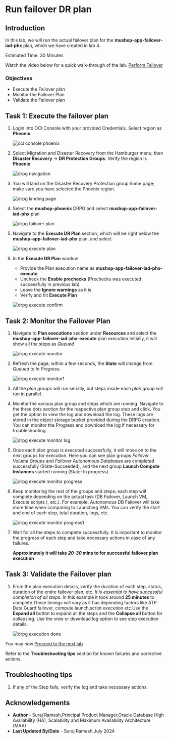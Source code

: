 # Run failover DR plan

## Introduction

In this lab, we will run the actual failover plan for the **mushop-app-failover-iad-phx** plan, which we have created in lab 4. 

Estimated Time: 30 Minutes

Watch the video below for a quick walk-through of the lab.
[Perform Failover](videohub:)

### Objectives

- Execute the Failover plan
- Monitor the Failover Plan
- Validate the Failover plan

## Task 1: Execute the failover plan

1.  Login into OCI Console with your provided Credentials. Select region as **Pheonix**.

    ![oci console phoenix](./images/phoenix-region-new.png)

2.  Select Migration and Disaster Recovery from the Hamburger menu, then **Disaster Recovery** -> **DR Protection Groups**. Verify the region is **Phoenix**

    ![drpg navigation](./images/phoenix-drpgpage-new.png)

3.  You will land on the Disaster Recovery Protection group home page; make sure you have selected the Phoenix region.

    ![drpg landing page](./images/drpg-status-phoenix-new.png)

4.  Select the **mushop-phoenix** DRPG and select **mushop-app-failover-iad-phx** plan

    ![drpg failover plan](./images/phoenix-drplanfo-created-new.png)

5.  Navigate to the **Execute DR Plan** section, which will be right below the **mushop-app-failover-iad-phx** plan, and select

    ![drpg execute plan](./images/phoenix-executefo-plan-new.png)

6.  In the **Execute DR Plan** window

    - Provide the Plan execution name as **mushop-app-failover-iad-phx-execute**
    - Uncheck the **Enable prechecks**  (Prechecks was executed successfully in previous lab)
    - Leave the **Ignore warnings** as it is
    - Verify and hit **Execute Plan**

    ![drpg execute confirm](./images/phoenix-executefo-run-1-new.png)

## Task 2: Monitor the Failover Plan

1.  Navigate to **Plan executions** section under **Resources** and select the **mushop-app-failover-iad-phx-execute** plan execution.Initially, it will show all the steps as *Queued*

    ![drpg execute monitor](./images/phoenix-executefo-queued-new.png)

2.  Refresh the page; within a few seconds, the **State** will change from *Queued* to *In Progress*.

    ![drpg execute monitor1](./images/phoenix-executefo-inprogress-new.png)

3.  All the *plan groups* will run serially, but steps inside each *plan group* will run in parallel.

4.  Monitor the various plan group and steps which are running. Navigate to the three dots section for the respective plan group step and click. You get the option to view the log and download the log. These logs are stored in the object storage bucket provided during the DRPG creation. You can monitor the Progress and download the log if necessary for troubleshooting.

    ![drpg execute monitor log](./images/phoenix-executefo-viewlog-new.png)

5.  Once each plan group is executed successfully, it will move on to the next groups for execution. Here you can see plan groups *Failover Volume Groups* and *Failover Autonomous Databases* are completed successfully (State-Succeeded), and the next group **Launch Compute Instances** started running (State: In progress).

    ![drpg execute monitor progress](./images/phoenix-executefo-moving-new.png)

6.  Keep monitoring the rest of the groups and steps; each step will complete depending on the actual task (DB Failover, Launch VM, Execute scripts ), etc.). For example, Autonomous DB Failover will take more time when comparing to Launching VMs. You can verify the start and end of each step, total duration, logs, etc.

    ![drpg execute monitor progress1 ](./images/phoenix-executefo-moving1-new.png)

7.  Wait for all the steps to complete successfully.  It is important to monitor the progress of each step and take necessary actions in case of any failures.

    **Approximately it will take *20-30* mins to for successful failover plan execution**

## Task 3: Validate the Failover plan

1.  From the plan execution details, verify the duration of each step, status, duration of the entire failover plan, etc. *It is essential to have successful completion of all steps*. In this example it took around **25 minutes** to complete.These timings will vary as it has depending factors like ATP Data Guard failover, compute launch,script execution etc.Use the **Expand all** button to expand all the steps and the **Collapse all** button for collapsing. Use the view or download log option to see step execution details.

    ![drpg execution done](./images/phoenix-executefo-done-new.png)

You may now [Proceed to the next lab](#next)

Refer to the **Troubleshooting tips** section for known failures and corrective actions.

## Troubleshooting tips

1. If any of the Step fails, verify the log and take necessary actions.

## Acknowledgements

- **Author** - Suraj Ramesh,Principal Product Manager,Oracle Database High Availability (HA), Scalability and Maximum Availability Architecture (MAA)
- **Last Updated By/Date** - Suraj Ramesh,July 2024
